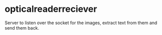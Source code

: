 # opticalreaderreciever
Server to listen over the socket for the images, extract text from them and send them back.
